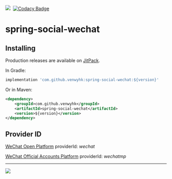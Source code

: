 [![](https://jitpack.io/v/venwyhk/spring-social-wechat.svg)](https://jitpack.io/#venwyhk/spring-social-wechat)&nbsp;&nbsp;[![Codacy Badge](https://api.codacy.com/project/badge/Grade/7ee8408664564445a19cda91ad00fa12)](https://www.codacy.com/app/larry7696/spring-social-wechat?utm_source=github.com&amp;utm_medium=referral&amp;utm_content=venwyhk/spring-social-wechat&amp;utm_campaign=Badge_Grade)

# spring-social-wechat #

## Installing ##

Production releases are available on [JitPack](https://jitpack.io/).

In Gradle:

```groovy
implementation 'com.github.venwyhk:spring-social-wechat:${version}'
```

Or in Maven:

```xml
<dependency>
    <groupId>com.github.venwyhk</groupId>
    <artifactId>spring-social-wechat</artifactId>
    <version>${version}</version>
</dependency>
```

## Provider ID ##

[WeChat Open Platform](https://open.weixin.qq.com/) providerId: *wechat*

[WeChat Official Accounts Platform](https://mp.weixin.qq.com/) providerId: *wechatmp*

***

[![](https://i.creativecommons.org/l/by-nc-sa/4.0/88x31.png)](https://creativecommons.org/licenses/by-nc-sa/4.0/)&nbsp;&nbsp;
